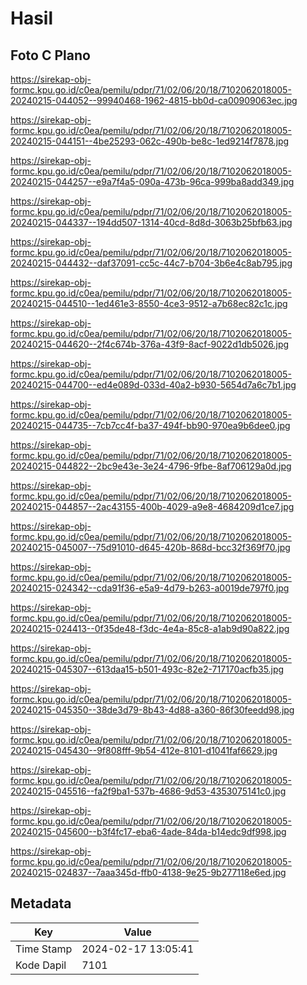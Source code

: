 # Hasil

## Foto C Plano

https://sirekap-obj-formc.kpu.go.id/c0ea/pemilu/pdpr/71/02/06/20/18/7102062018005-20240215-044052--99940468-1962-4815-bb0d-ca00909063ec.jpg

https://sirekap-obj-formc.kpu.go.id/c0ea/pemilu/pdpr/71/02/06/20/18/7102062018005-20240215-044151--4be25293-062c-490b-be8c-1ed9214f7878.jpg

https://sirekap-obj-formc.kpu.go.id/c0ea/pemilu/pdpr/71/02/06/20/18/7102062018005-20240215-044257--e9a7f4a5-090a-473b-96ca-999ba8add349.jpg

https://sirekap-obj-formc.kpu.go.id/c0ea/pemilu/pdpr/71/02/06/20/18/7102062018005-20240215-044337--194dd507-1314-40cd-8d8d-3063b25bfb63.jpg

https://sirekap-obj-formc.kpu.go.id/c0ea/pemilu/pdpr/71/02/06/20/18/7102062018005-20240215-044432--daf37091-cc5c-44c7-b704-3b6e4c8ab795.jpg

https://sirekap-obj-formc.kpu.go.id/c0ea/pemilu/pdpr/71/02/06/20/18/7102062018005-20240215-044510--1ed461e3-8550-4ce3-9512-a7b68ec82c1c.jpg

https://sirekap-obj-formc.kpu.go.id/c0ea/pemilu/pdpr/71/02/06/20/18/7102062018005-20240215-044620--2f4c674b-376a-43f9-8acf-9022d1db5026.jpg

https://sirekap-obj-formc.kpu.go.id/c0ea/pemilu/pdpr/71/02/06/20/18/7102062018005-20240215-044700--ed4e089d-033d-40a2-b930-5654d7a6c7b1.jpg

https://sirekap-obj-formc.kpu.go.id/c0ea/pemilu/pdpr/71/02/06/20/18/7102062018005-20240215-044735--7cb7cc4f-ba37-494f-bb90-970ea9b6dee0.jpg

https://sirekap-obj-formc.kpu.go.id/c0ea/pemilu/pdpr/71/02/06/20/18/7102062018005-20240215-044822--2bc9e43e-3e24-4796-9fbe-8af706129a0d.jpg

https://sirekap-obj-formc.kpu.go.id/c0ea/pemilu/pdpr/71/02/06/20/18/7102062018005-20240215-044857--2ac43155-400b-4029-a9e8-4684209d1ce7.jpg

https://sirekap-obj-formc.kpu.go.id/c0ea/pemilu/pdpr/71/02/06/20/18/7102062018005-20240215-045007--75d91010-d645-420b-868d-bcc32f369f70.jpg

https://sirekap-obj-formc.kpu.go.id/c0ea/pemilu/pdpr/71/02/06/20/18/7102062018005-20240215-024342--cda91f36-e5a9-4d79-b263-a0019de797f0.jpg

https://sirekap-obj-formc.kpu.go.id/c0ea/pemilu/pdpr/71/02/06/20/18/7102062018005-20240215-024413--0f35de48-f3dc-4e4a-85c8-a1ab9d90a822.jpg

https://sirekap-obj-formc.kpu.go.id/c0ea/pemilu/pdpr/71/02/06/20/18/7102062018005-20240215-045307--613daa15-b501-493c-82e2-717170acfb35.jpg

https://sirekap-obj-formc.kpu.go.id/c0ea/pemilu/pdpr/71/02/06/20/18/7102062018005-20240215-045350--38de3d79-8b43-4d88-a360-86f30feedd98.jpg

https://sirekap-obj-formc.kpu.go.id/c0ea/pemilu/pdpr/71/02/06/20/18/7102062018005-20240215-045430--9f808fff-9b54-412e-8101-d1041faf6629.jpg

https://sirekap-obj-formc.kpu.go.id/c0ea/pemilu/pdpr/71/02/06/20/18/7102062018005-20240215-045516--fa2f9ba1-537b-4686-9d53-4353075141c0.jpg

https://sirekap-obj-formc.kpu.go.id/c0ea/pemilu/pdpr/71/02/06/20/18/7102062018005-20240215-045600--b3f4fc17-eba6-4ade-84da-b14edc9df998.jpg

https://sirekap-obj-formc.kpu.go.id/c0ea/pemilu/pdpr/71/02/06/20/18/7102062018005-20240215-024837--7aaa345d-ffb0-4138-9e25-9b277118e6ed.jpg


## Metadata

| Key        | Value               |
| ---------- | ------------------- |
| Time Stamp | 2024-02-17 13:05:41 |
| Kode Dapil | 7101                |



